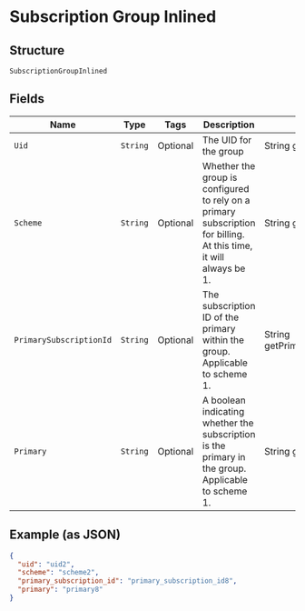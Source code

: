 
# Subscription Group Inlined

## Structure

`SubscriptionGroupInlined`

## Fields

| Name | Type | Tags | Description | Getter | Setter |
|  --- | --- | --- | --- | --- | --- |
| `Uid` | `String` | Optional | The UID for the group | String getUid() | setUid(String uid) |
| `Scheme` | `String` | Optional | Whether the group is configured to rely on a primary subscription for billing. At this time, it will always be 1. | String getScheme() | setScheme(String scheme) |
| `PrimarySubscriptionId` | `String` | Optional | The subscription ID of the primary within the group. Applicable to scheme 1. | String getPrimarySubscriptionId() | setPrimarySubscriptionId(String primarySubscriptionId) |
| `Primary` | `String` | Optional | A boolean indicating whether the subscription is the primary in the group. Applicable to scheme 1. | String getPrimary() | setPrimary(String primary) |

## Example (as JSON)

```json
{
  "uid": "uid2",
  "scheme": "scheme2",
  "primary_subscription_id": "primary_subscription_id8",
  "primary": "primary8"
}
```

